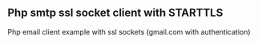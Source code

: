 ## Php smtp ssl socket client with STARTTLS
Php email client example with ssl sockets (gmail.com with authentication)
